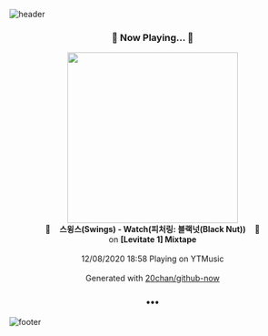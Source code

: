 ![header](https://capsule-render.vercel.app/api?type=wave&height=170&section=header&text=Hi.%20I'm%20SHIFT&fontColor=090707&fontAlignX=45&fontAlignY=65&fontSize=100)

<h3 align="center">🎵 Now Playing... 🎵</h3>
<p align="center">
  <a href="https://music.youtube.com/channel/UCxz7gLC1-zY1l20C4fQKrRA">
    <img width="300" src="https://lh3.googleusercontent.com/7aClDnSaXczMU6jptT55xf6bs8MdKgFM5TemfkBMLfuxRBLEqNsnEgA_8WC6R4q4NRml0a7OMBxkfWK9cQ">
  </a>
  <br>
  🎵&nbsp&nbsp&nbsp <b>스윙스(Swings) - Watch(피처링: 블랙넛(Black Nut))</b> &nbsp&nbsp&nbsp🎵
  <br>
  on <b>[Levitate 1] Mixtape</b>
  
  <br />
  <br />
  12/08/2020 18:58 Playing on YTMusic
  <br />
  <br />
  Generated with <a href="https://github.com/20chan/github-now">20chan/github-now</a>
</p>

<h3 align="center">•••</h3>

![footer](https://capsule-render.vercel.app/api?type=wave&height=150&section=footer)
